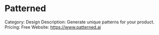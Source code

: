 # Patterned

Category: Design
Description: Generate unique patterns for your product.
Pricing: Free
Website: https://www.patterned.ai